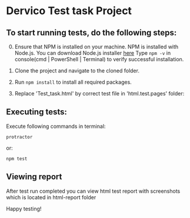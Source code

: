 Dervico Test task Project
=================================================

## To start running tests, do the following steps:

0) Ensure that NPM is installed on your machine. NPM is installed with Node.js. You can download Node.js installer [here](https://nodejs.org/uk/download/)
Type `npm -v` in console(cmd | PowerShell | Terminal) to verify successful installation. 

1) Clone the project and navigate to the cloned folder.
2) Run `npm install` to install all required packages.
3) Replace 'Test_task.html' by correct test file in 'html.test.pages' folder:

## Executing tests:
Execute following commands in terminal:
```text
protractor
```
or:
```text
npm test
```

## Viewing report
After test run completed you can view html test report with screenshots which is located in html-report folder

Happy testing!
